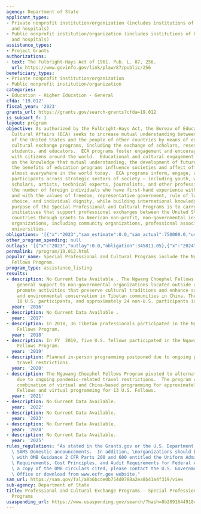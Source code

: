 ```yaml
---
agency: Department of State
applicant_types:
- Private nonprofit institution/organization (includes institutions of higher education
  and hospitals)
- Public nonprofit institution/organization (includes institutions of higher education
  and hospitals)
assistance_types:
- Project Grants
authorizations:
- text: The Fulbright-Hays Act of 1961. Pub. L. 87, 256.
  url: https://www.govinfo.gov/link/plaw/87/public/256
beneficiary_types:
- Private nonprofit institution/organization
- Public nonprofit institution/organization
categories:
- Education - Higher Education - General
cfda: '19.012'
fiscal_year: '2023'
grants_url: https://grants.gov/search-grants?cfda=19.012
is_subpart_f: 1
layout: program
objective: As authorized by the Fulbright-Hays Act, the Bureau of Educational and
  Cultural Affairs (ECA) seeks to increase mutual understanding between the people
  of the United States and the people of other countries by means of educational and
  cultural exchange programs, including the exchange of scholars, researchers, professionals,
  students, and educators.  ECA programs foster engagement and encourage dialogue
  with citizens around the world.  Educational and cultural engagement is premised
  on the knowledge that mutual understanding, the development of future leaders, and
  the benefits of education programs influence societies and affect official decision-making
  almost everywhere in the world today.  ECA programs inform, engage, and influence
  participants across strategic sectors of society – including youth, women, teachers,
  scholars, artists, technical experts, journalists, and other professionals – increasing
  the number of foreign individuals who have first-hand experience with Americans
  and with the values of freedom, representative government, rule of law, economic
  choice, and individual dignity, while building international knowledge among Americans.  The
  purpose of the Special Professional and Cultural Programs is to carry out Congressionally-directed
  initiatives that support professional exchanges between the United States and select
  countries through grants to American non-profit, non-governmental institutions and
  organizations, including community organizations, professional associations, and
  universities.
obligations: '[{"x":"2023","sam_estimate":0.0,"sam_actual":750000.0,"usa_spending_actual":337732.52},{"x":"2024","sam_estimate":0.0,"sam_actual":750000.0,"usa_spending_actual":275099.38},{"x":"2025","sam_estimate":0.0,"sam_actual":750000.0,"usa_spending_actual":0.0}]'
other_program_spending: null
outlays: '[{"x":"2023","outlay":0.0,"obligation":345811.05},{"x":"2024","outlay":0.0,"obligation":278220.0},{"x":"2025","outlay":0.0,"obligation":0.0}]'
permalink: /program/19.012.html
popular_name: Special Professional and Cultural Programs include the Ngawang Choephel
  Fellows Program.
program_type: assistance_listing
results:
- description: No Current Data Available . The Ngwang Choephel Fellows Program provides
    general support to non-governmental organizations located outside of China which
    promote activities that preserve cultural traditions and enhance sustainable development
    and environmental conservation in Tibetan communities in China. There were approximately
    18 U.S. participants, and approximately 24 non-U.S. participants in FY 2016.
  year: '2016'
- description: No Current Data Available .
  year: '2017'
- description: In 2018, 36 Tibetan professionals participated in the Ngawang Choephel
    Fellows Program.
  year: '2018'
- description: In FY  2019, five U.S. fellows participated in the Ngawang Choephel
    Fellows Program.
  year: '2019'
- description: Planned in-person programming postponed due to ongoing pandemic-related
    travel restrictions.
  year: '2020'
- description: The Ngawang Choephel Fellows Program pivoted to alternative programming
    due to ongoing pandemic-related travel restrictions.  The program conducted a
    combination of virtual and China-based programming for approximately 14 Tibetan
    Fellows and virtual programming for 13 U.S. Fellows.
  year: '2021'
- description: No Current Data Available.
  year: '2022'
- description: No Current Data Available.
  year: '2023'
- description: No Current Data Available.
  year: '2024'
- description: No Current Data Available.
  year: '2025'
rules_regulations: "As stated in the Grants.gov or the U.S. Department of State's\
  \ SAMS Domestic announcements.  In addition, \norganizations should be familiar\
  \ with OMB Guidance 2 CFR Parts 200 and 600 entitled the Uniform Administrative\
  \ Requirements, Cost Principles, and Audit Requirements for Federal Awards.  For\
  \ a copy of the OMB circulars cited, please contact the U.S. Government Publishing\
  \ Office or download from www.ecfr.gov website."
sam_url: https://sam.gov/fal/a8b6bcde0b754d0788a2ea8b41a4f319/view
sub-agency: Department of State
title: Professional and Cultural Exchange Programs - Special Professional and Cultural
  Programs
usaspending_url: https://www.usaspending.gov/search/?hash=8b2891644918c3c468412a75fd618576
---
```

